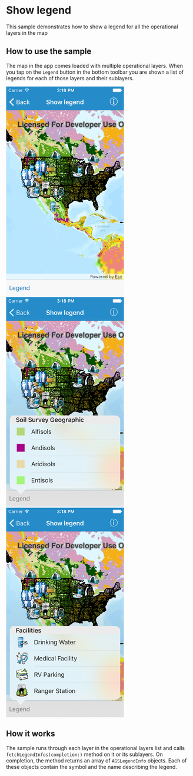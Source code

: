 # Show legend

This sample demonstrates how to show a legend for all the operational
layers in the map

## How to use the sample

The map in the app comes loaded with multiple operational layers. When
you tap on the `Legend` button in the bottom toolbar you are shown a
list of legends for each of those layers and their sublayers.

![](image1.png) ![](image2.png) ![](image3.png)

## How it works

The sample runs through each layer in the operational layers list and
calls `fetchLegendInfos(completion:)` method on it or its sublayers. On
completion, the method returns an array of `AGSLegendInfo` objects. Each
of these objects contain the symbol and the name describing the legend.
